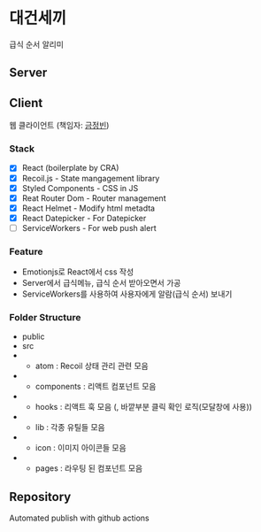 # 대건세끼

급식 순서 알리미

## Server

## Client

웹 클라이언트 (책임자: [금정빈](https://github.com/lukekeum/))

### Stack

- [X] React (boilerplate by CRA)
- [X] Recoil.js - State mangagement library
- [X] Styled Components - CSS in JS
- [X] Reat Router Dom - Router management
- [X] React Helmet - Modify html metadta
- [X] React Datepicker - For Datepicker
- [ ] ServiceWorkers - For web push alert

### Feature

- Emotionjs로 React에서 css 작성
- Server에서 급식메뉴, 급식 순서 받아오면서 가공
- ServiceWorkers를 사용하여 사용자에게 알람(급식 순서) 보내기


### Folder Structure

- public
- src
-  - atom : Recoil 상태 관리 관련 모음
-  - components : 리액트 컴포넌트 모음
-  - hooks : 리액트 훅 모음 (, 바깥부분 클릭 확인 로직(모달창에 사용))
-  - lib : 각종 유틸들 모음
-  - icon : 이미지 아이콘들 모음
-  - pages : 라우팅 된 컴포넌트 모음

## Repository

Automated publish with github actions
